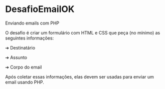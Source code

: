 # DesafioEmailOK

Enviando emails com PHP

O desafio é criar um formulário com HTML e CSS que peça (no mínimo) as
seguintes informações:

➔ Destinatário

➔ Assunto

➔ Corpo do email


Após coletar essas informações, elas devem ser usadas para enviar um email
usando PHP.
